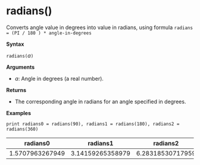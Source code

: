 # radians()

Converts angle value in degrees into value in radians, using formula `radians = (PI / 180 ) * angle-in-degrees`

**Syntax**

`radians(`*a*`)`

**Arguments**

* *a*: Angle in degrees (a real number).

**Returns**

* The corresponding angle in radians for an angle specified in degrees. 

**Examples**

```kusto
print radians0 = radians(90), radians1 = radians(180), radians2 = radians(360) 

```

|radians0|radians1|radians2|
|---|---|---|
|1.5707963267949|3.14159265358979|6.28318530717959|



